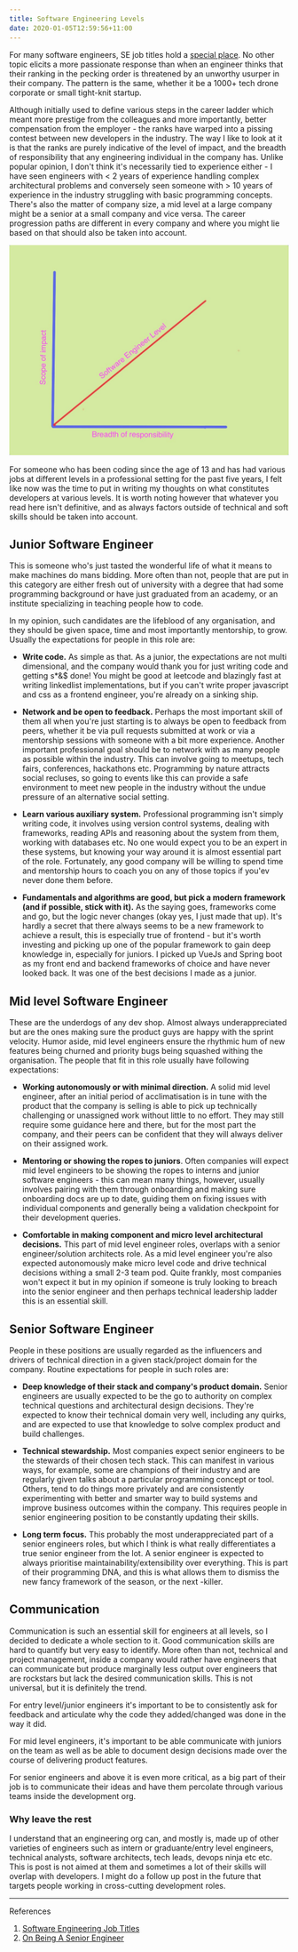 ```yaml
---
title: Software Engineering Levels
date: 2020-01-05T12:59:56+11:00
---
```


For many software engineers, SE job titles hold a [special place](https://blog.usejournal.com/the-software-engineering-job-ladder-4bf70b4c24f3). No other topic elicits a more passionate response than when an engineer thinks that their ranking in the pecking order is threatened by an unworthy usurper in their company. The pattern is the same, whether it be a 1000+ tech drone corporate or small tight-knit startup. 

Although initially used to define various steps in the career ladder which meant more prestige from the colleagues and more importantly, better compensation from the employer - the ranks have warped into a pissing contest between new developers in the industry. The way I like to look at it is that the ranks are purely indicative of the level of impact, and the breadth of responsibility that any engineering individual in the company has. Unlike popular opinion, I don't think it's necessarily tied to experience either - I have seen engineers with < 2 years of experience handling complex architectural problems and conversely seen someone with > 10 years of experience in the industry struggling with basic programming concepts. There's also the matter of company size, a mid level at a large company might be a senior at a small company and vice versa. The career progression paths are different in every company and where you might lie based on that should also be taken into account.


![](/assets/images/se_levels.jpg)


For someone who has been coding since the age of 13 and has had various jobs at different levels in a professional setting for the past five years, I felt like now was the time to put in writing my thoughts on what constitutes developers at various levels. It is worth noting however that whatever you read here isn't definitive, and as always factors outside of technical and soft skills should be taken into account. 


## Junior Software Engineer

This is someone who's just tasted the wonderful life of what it means to make machines do mans bidding. More often than not, people that are put in this category are either fresh out of university with a degree that had some programming background or have just graduated from an academy, or an institute specializing in teaching people how to code.

In my opinion, such candidates are the lifeblood of any organisation, and they should be given space, time and most importantly mentorship, to grow. Usually the expectations for people in this role are:

- **Write code.** As simple as that. As a junior, the expectations are not multi dimensional, and the company would thank you for just writing code and getting s*&$ done! You might be good at leetcode and blazingly fast at writing linkedlist implementations, but if you can't write proper javascript and css as a frontend engineer, you're already on a sinking ship. 

- **Network and be open to feedback.** Perhaps the most important skill of them all when you're just starting is to always be open to feedback from peers, whether it be via pull requests submitted at work or via a mentorship sessions with someone with a bit more experience. Another important professional goal should be to network with as many people as possible within the industry. This can involve going to meetups, tech fairs, conferences, hackathons etc. Programming by nature attracts social recluses, so going to events like this can provide a safe environment to meet new people in the industry without the undue pressure of an alternative social setting.
  
- **Learn various auxiliary system.** Professional programming isn't simply writing code, it involves using version control systems, dealing with frameworks, reading APIs and reasoning about the system from them, working with databases etc. No one would expect you to be an expert in these systems, but knowing your way around it is almost essential part of the role. Fortunately, any good company will be willing to spend time and mentorship hours to coach you on any of those topics if you'ev never done them before.

- **Fundamentals and algorithms are good, but pick a modern framework (and if possible, stick with it).** As the saying goes, frameworks come and go, but the logic never changes (okay yes, I just made that up). It's hardly a secret that there always seems to be a new framework to achieve a result, this is especially true of frontend - but it's worth investing and picking up one of the popular framework to gain deep knowledge in, especially for juniors. I picked up VueJs and Spring boot as my front end and backend frameworks of choice and have never looked back. It was one of the best decisions I made as a junior.

## Mid level Software Engineer

These are the underdogs of any dev shop. Almost always underappreciated but are the ones making sure the product guys are happy with the sprint velocity. Humor aside, mid level engineers ensure the rhythmic hum of new features being churned and priority bugs being squashed withing the organisation. The people that fit in this role usually have following expectations:

- **Working autonomously or with minimal direction.** A solid mid level engineer, after an initial period of acclimatisation is in tune with the product that the company is selling is able to pick up technically challenging or unassigned work without little to no effort. They may still require some guidance here and there, but for the most part the company, and their peers can be confident that they will always deliver on their assigned work.  

- **Mentoring or showing the ropes to juniors**. Often companies will expect mid level engineers to be showing the ropes to interns and junior software engineers - this can mean many things, however, usually involves pairing with them through onboarding and making sure onboarding docs are up to date, guiding them on fixing issues with individual components and generally being a validation checkpoint for their development queries.

- **Comfortable in making component and micro level architectural decisions.** This part of mid level engineer roles, overlaps with a senior engineer/solution architects role. As a mid level engineer you're also expected autonomously make micro level code and drive technical decisions withing a small 2-3 team pod. Quite frankly, most companies won't expect it but in my opinion if someone is truly looking to breach into the senior engineer and then perhaps technical leadership ladder this is an essential skill.

## Senior Software Engineer

People in these positions are usually regarded as the influencers and drivers of technical direction in a given stack/project domain for the company. Routine expectations for people in such roles are:

- **Deep knowledge of their stack and company's product domain.** Senior engineers are usually expected to be the go to authority on complex technical questions and architectural design decisions. They're expected to know their technical domain very well, including any quirks, and are expected to use that knowledge to solve complex product and build challenges.

- **Technical stewardship.** Most companies expect senior engineers to be the stewards of their chosen tech stack. This can manifest in various ways, for example, some are champions of their industry and are regularly given talks about a particular programming concept or tool. Others, tend to do things more privately and are consistently experimenting with better and smarter way to build systems and improve business outcomes within the company. This requires people in senior engineering position to be constantly updating their skills.

- **Long term focus.** This probably the most underappreciated part of a senior engineers roles, but which I think is what really differentiates a true senior engineer from the lot. A senior engineer is expected to always prioritise maintainability/extensibility over everything. This is part of their programming DNA, and this is what allows them to dismiss the new fancy framework of the season, or the next <pick a programming language>-killer. 


## Communication

Communication is such an essential skill for engineers at all levels, so I decided to dedicate a whole section to it. Good communication skills are hard to quantify but very easy to identify. More often than not, technical and project management, inside a company would rather have engineers that can communicate but produce marginally less output over engineers that are rockstars but lack the desired communication skills. This is not universal, but it is definitely the trend.

For entry level/junior engineers it's important to be to consistently ask for feedback and articulate why the code they added/changed was done in the way it did. 

For mid level engineers, it's important to be able communicate with juniors on the team as well as be able to document design decisions made over the course of delivering product features.

For senior engineers and above it is even more critical, as a big part of their job is to communicate their ideas and have them percolate through various teams inside the development org.  


### Why leave the rest

I understand that an engineering org can, and mostly is, made up of other varieties of engineers such as intern or graduante/entry level engineers, technical analysts, software architects, tech leads, devops ninja etc etc. This is post is not aimed at them and sometimes a lot of their skills will overlap with developers. I might do a follow up post in the future that targets people working in cross-cutting development roles.

---

References
1. [Software Engineering Job Titles](https://www.coderhood.com/software-engineering-job-titles/)
2. [On Being A Senior Engineer](https://www.kitchensoap.com/2012/10/25/on-being-a-senior-engineer/)

